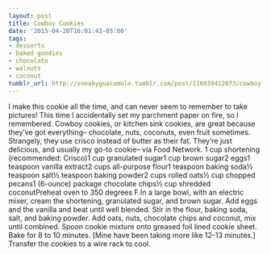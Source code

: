 ```yaml
---
layout: post
title: Cowboy Cookies
date: '2015-04-20T16:01:43-05:00'
tags:
- desserts
- baked goodies
- chocolate
- walnuts
- coconut
tumblr_url: http://sneakyguacamole.tumblr.com/post/116939412073/cowboy-cookies
---
```

I make this cookie all the time, and can never seem to remember to take pictures! This time I accidentally set my parchment paper on fire, so I remembered. Cowboy cookies, or kitchen sink cookies, are great because they’ve got everything– chocolate, nuts, coconuts, even fruit sometimes. Strangely, they use crisco instead of butter as their fat. They’re just delicious, and usually my go-to cookie– via Food Network. 1 cup shortening (recommended: Crisco)1 cup granulated sugar1 cup brown sugar2 eggs1 teaspoon vanilla extract2 cups all-purpose flour1 teaspoon baking soda½ teaspoon salt½ teaspoon baking powder2 cups rolled oats½ cup chopped pecans1 (6-ounce) package chocolate chips½ cup shredded coconutPreheat oven to 350 degrees F.In a large bowl, with an electric mixer, cream the shortening, granulated sugar, and brown sugar. Add eggs and the vanilla and beat until well blended. Stir in the flour, baking soda, salt, and baking powder. Add oats, nuts, chocolate chips and coconut, mix until combined. Spoon cookie mixture onto greased foil lined cookie sheet. Bake for 8 to 10 minutes. [Mine have been taking more like 12-13 minutes.] Transfer the cookies to a wire rack to cool.
